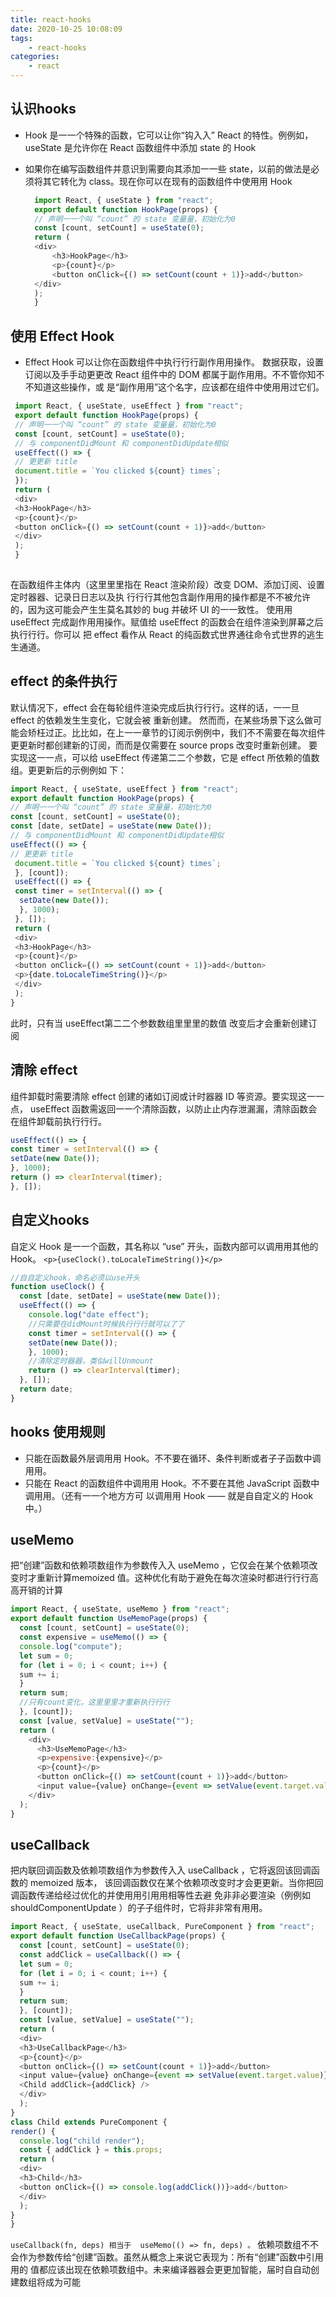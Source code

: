 ```yaml
---
title: react-hooks
date: 2020-10-25 10:08:09
tags: 
    - react-hooks
categories: 
    - react
---
```


## 认识hooks

* Hook 是⼀一个特殊的函数，它可以让你“钩⼊入” React 的特性。例例如， useState 是允许你在 React 函数组件中添加 state 的 Hook
* 如果你在编写函数组件并意识到需要向其添加⼀一些 state，以前的做法是必须将其它转化为 class。现在你可以在现有的函数组件中使⽤用 Hook

  ``` js
    import React, { useState } from "react";
    export default function HookPage(props) {
    // 声明⼀一个叫 “count” 的 state 变量量，初始化为0
    const [count, setCount] = useState(0);
    return (
    <div>
        <h3>HookPage</h3>
        <p>{count}</p>
        <button onClick={() => setCount(count + 1)}>add</button>
    </div>
    );
    }
  
  ```

## 使⽤ Effect Hook

* Effect Hook 可以让你在函数组件中执⾏行行副作⽤用操作。
 数据获取，设置订阅以及⼿手动更更改 React 组件中的 DOM 都属于副作⽤用。不不管你知不不知道这些操作，或
 是“副作⽤用”这个名字，应该都在组件中使⽤用过它们。

``` js
 import React, { useState, useEffect } from "react";
 export default function HookPage(props) {
 // 声明⼀一个叫 “count” 的 state 变量量，初始化为0
 const [count, setCount] = useState(0);
 // 与 componentDidMount 和 componentDidUpdate相似
 useEffect(() => {
 // 更更新 title
 document.title = `You clicked ${count} times`;
 });
 return (
 <div>
 <h3>HookPage</h3>
 <p>{count}</p>
 <button onClick={() => setCount(count + 1)}>add</button>
 </div>
 );
 }
 
```

 在函数组件主体内（这⾥里里指在 React 渲染阶段）改变 DOM、添加订阅、设置定时器器、记录⽇日志以及执
 ⾏行行其他包含副作⽤用的操作都是不不被允许的，因为这可能会产⽣生莫名其妙的 bug 并破坏 UI 的⼀一致性。
 使⽤用  useEffect 完成副作⽤用操作。赋值给  useEffect 的函数会在组件渲染到屏幕之后执⾏行行。你可以
 把 effect 看作从 React 的纯函数式世界通往命令式世界的逃⽣生通道。

## effect 的条件执⾏

默认情况下，effect 会在每轮组件渲染完成后执⾏行行。这样的话，⼀一旦 effect 的依赖发⽣生变化，它就会被
重新创建。
然⽽而，在某些场景下这么做可能会矫枉过正。⽐比如，在上⼀一章节的订阅示例例中，我们不不需要在每次组件
更更新时都创建新的订阅，⽽而是仅需要在  source props 改变时重新创建。
要实现这⼀一点，可以给  useEffect 传递第⼆二个参数，它是 effect 所依赖的值数组。更更新后的示例例如
下：

``` js
import React, { useState, useEffect } from "react";
export default function HookPage(props) {
// 声明⼀一个叫 “count” 的 state 变量量，初始化为0
const [count, setCount] = useState(0);
const [date, setDate] = useState(new Date());
// 与 componentDidMount 和 componentDidUpdate相似
useEffect(() => {
// 更更新 title
 document.title = `You clicked ${count} times`;
 }, [count]);
 useEffect(() => {
 const timer = setInterval(() => {
  setDate(new Date());
  }, 1000);
 }, []);
 return (
 <div>
 <h3>HookPage</h3>
 <p>{count}</p>
 <button onClick={() => setCount(count + 1)}>add</button>
 <p>{date.toLocaleTimeString()}</p>
 </div>
 );
}
```

此时，只有当 useEffect第⼆二个参数数组⾥里里的数值 改变后才会重新创建订阅

## 清除 effect

组件卸载时需要清除 effect 创建的诸如订阅或计时器器 ID 等资源。要实现这⼀一点， useEffect
函数需返回⼀一个清除函数，以防⽌止内存泄漏漏，清除函数会在组件卸载前执⾏行行。

``` js
useEffect(() => {
const timer = setInterval(() => {
setDate(new Date());
}, 1000);
return () => clearInterval(timer);
}, []);
```

## 自定义hooks

自定义 Hook 是⼀一个函数，其名称以 “use” 开头，函数内部可以调⽤用其他的 Hook。
`<p>{useClock().toLocaleTimeString()}</p>`

``` javascript
//⾃自定义hook，命名必须以use开头
function useClock() {
  const [date, setDate] = useState(new Date());
  useEffect(() => {
    console.log("date effect");
    //只需要在didMount时候执⾏行行就可以了了
    const timer = setInterval(() => {
    setDate(new Date());
    }, 1000);
    //清除定时器器，类似willUnmount
    return () => clearInterval(timer);
  }, []);
  return date;
}
```

## hooks 使用规则

* 只能在函数最外层调⽤用 Hook。不不要在循环、条件判断或者⼦子函数中调⽤用。
* 只能在 React 的函数组件中调⽤用 Hook。不不要在其他 JavaScript 函数中调⽤用。（还有⼀一个地⽅方可
以调⽤用 Hook —— 就是⾃自定义的 Hook 中。）

## useMemo

把“创建”函数和依赖项数组作为参数传⼊入  useMemo ，它仅会在某个依赖项改变时才重新计算memoized 值。这种优化有助于避免在每次渲染时都进⾏行行⾼高开销的计算

``` javascript
import React, { useState, useMemo } from "react";
export default function UseMemoPage(props) {
  const [count, setCount] = useState(0);
  const expensive = useMemo(() => {
  console.log("compute");
  let sum = 0;
  for (let i = 0; i < count; i++) {
  sum += i;
  }
  return sum;
  //只有count变化，这⾥里里才重新执⾏行行
  }, [count]);
  const [value, setValue] = useState("");
  return (
    <div>
      <h3>UseMemoPage</h3>
      <p>expensive:{expensive}</p>
      <p>{count}</p>
      <button onClick={() => setCount(count + 1)}>add</button>
      <input value={value} onChange={event => setValue(event.target.value)} />
    </div>
  );
}
```

## useCallback

把内联回调函数及依赖项数组作为参数传⼊入  useCallback ，它将返回该回调函数的 memoized 版本，
该回调函数仅在某个依赖项改变时才会更更新。当你把回调函数传递给经过优化的并使⽤用引⽤用相等性去避
免⾮非必要渲染（例例如  shouldComponentUpdate ）的⼦子组件时，它将⾮非常有⽤用。

``` javascript
import React, { useState, useCallback, PureComponent } from "react";
export default function UseCallbackPage(props) {
  const [count, setCount] = useState(0);
  const addClick = useCallback(() => {
  let sum = 0;
  for (let i = 0; i < count; i++) {
  sum += i;
  }
  return sum;
  }, [count]);
  const [value, setValue] = useState("");
  return (
  <div>
  <h3>UseCallbackPage</h3>
  <p>{count}</p>
  <button onClick={() => setCount(count + 1)}>add</button>
  <input value={value} onChange={event => setValue(event.target.value)} />
  <Child addClick={addClick} />
  </div>
  );
}
class Child extends PureComponent {
render() {
  console.log("child render");
  const { addClick } = this.props;
  return (
  <div>
  <h3>Child</h3>
  <button onClick={() => console.log(addClick())}>add</button>
  </div>
  );
}
}

```

`useCallback(fn, deps) 相当于  useMemo(() => fn, deps) 。`
依赖项数组不不会作为参数传给“创建”函数。虽然从概念上来说它表现为：所有“创建”函数中引⽤用的
值都应该出现在依赖项数组中。未来编译器器会更更加智能，届时⾃自动创建数组将成为可能

